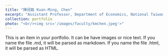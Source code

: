 ```yaml
---
title: "陳冠銘 Kuan-Ming, Chen"
excerpt: "Assistant Professor, Department of Economics, National Taiwan University<br/><img src='/images/faculty/kmchen.jpeg'>"
collection: portfolio
photo: "<br/><img src='/images/faculty/kmchen.jpeg'>"
---
```


This is an item in your portfolio. It can be have images or nice text. If you name the file .md, it will be parsed as markdown. If you name the file .html, it will be parsed as HTML. 
